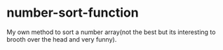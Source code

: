 # number-sort-function
My own method to sort a number array(not the best but its interesting to brooth over the head and very funny).
